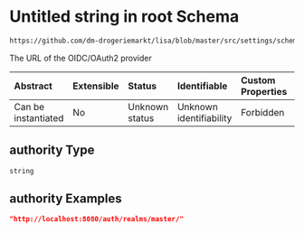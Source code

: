 # Untitled string in root Schema

```txt
https://github.com/dm-drogeriemarkt/lisa/blob/master/src/settings/schema.json#/properties/auth/properties/oidc/properties/authority
```

The URL of the OIDC/OAuth2 provider

| Abstract            | Extensible | Status         | Identifiable            | Custom Properties | Additional Properties | Access Restrictions | Defined In                                                                               |
| :------------------ | :--------- | :------------- | :---------------------- | :---------------- | :-------------------- | :------------------ | :--------------------------------------------------------------------------------------- |
| Can be instantiated | No         | Unknown status | Unknown identifiability | Forbidden         | Allowed               | none                | [settings.schema.json\*](../../src/settings/settings.schema.json "open original schema") |

## authority Type

`string`

## authority Examples

```json
"http://localhost:8080/auth/realms/master/"
```
